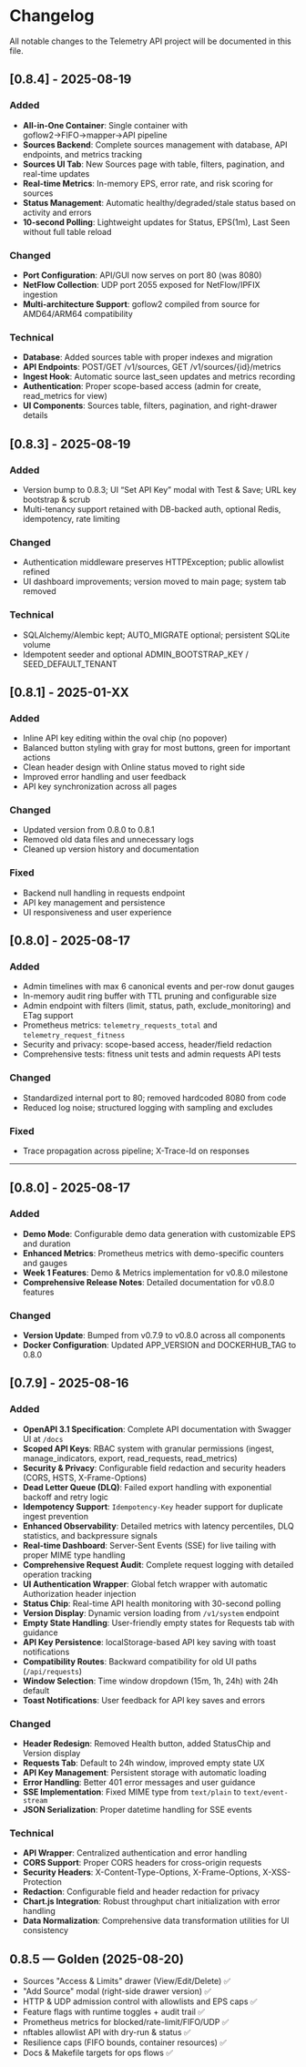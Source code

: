 # Changelog

All notable changes to the Telemetry API project will be documented in this file.

## [0.8.4] - 2025-08-19

### Added
- **All-in-One Container**: Single container with goflow2→FIFO→mapper→API pipeline
- **Sources Backend**: Complete sources management with database, API endpoints, and metrics tracking
- **Sources UI Tab**: New Sources page with table, filters, pagination, and real-time updates
- **Real-time Metrics**: In-memory EPS, error rate, and risk scoring for sources
- **Status Management**: Automatic healthy/degraded/stale status based on activity and errors
- **10-second Polling**: Lightweight updates for Status, EPS(1m), Last Seen without full table reload

### Changed
- **Port Configuration**: API/GUI now serves on port 80 (was 8080)
- **NetFlow Collection**: UDP port 2055 exposed for NetFlow/IPFIX ingestion
- **Multi-architecture Support**: goflow2 compiled from source for AMD64/ARM64 compatibility

### Technical
- **Database**: Added sources table with proper indexes and migration
- **API Endpoints**: POST/GET /v1/sources, GET /v1/sources/{id}/metrics
- **Ingest Hook**: Automatic source last_seen updates and metrics recording
- **Authentication**: Proper scope-based access (admin for create, read_metrics for view)
- **UI Components**: Sources table, filters, pagination, and right-drawer details

## [0.8.3] - 2025-08-19

### Added
- Version bump to 0.8.3; UI “Set API Key” modal with Test & Save; URL key bootstrap & scrub
- Multi-tenancy support retained with DB-backed auth, optional Redis, idempotency, rate limiting

### Changed
- Authentication middleware preserves HTTPException; public allowlist refined
- UI dashboard improvements; version moved to main page; system tab removed

### Technical
- SQLAlchemy/Alembic kept; AUTO_MIGRATE optional; persistent SQLite volume
- Idempotent seeder and optional ADMIN_BOOTSTRAP_KEY / SEED_DEFAULT_TENANT

## [0.8.1] - 2025-01-XX

### Added
- Inline API key editing within the oval chip (no popover)
- Balanced button styling with gray for most buttons, green for important actions
- Clean header design with Online status moved to right side
- Improved error handling and user feedback
- API key synchronization across all pages

### Changed
- Updated version from 0.8.0 to 0.8.1
- Removed old data files and unnecessary logs
- Cleaned up version history and documentation

### Fixed
- Backend null handling in requests endpoint
- API key management and persistence
- UI responsiveness and user experience

## [0.8.0] - 2025-08-17

### Added
- Admin timelines with max 6 canonical events and per-row donut gauges
- In-memory audit ring buffer with TTL pruning and configurable size
- Admin endpoint with filters (limit, status, path, exclude_monitoring) and ETag support
- Prometheus metrics: `telemetry_requests_total` and `telemetry_request_fitness`
- Security and privacy: scope-based access, header/field redaction
- Comprehensive tests: fitness unit tests and admin requests API tests

### Changed
- Standardized internal port to 80; removed hardcoded 8080 from code
- Reduced log noise; structured logging with sampling and excludes

### Fixed
- Trace propagation across pipeline; X-Trace-Id on responses

---

## [0.8.0] - 2025-08-17

### Added
- **Demo Mode**: Configurable demo data generation with customizable EPS and duration
- **Enhanced Metrics**: Prometheus metrics with demo-specific counters and gauges
- **Week 1 Features**: Demo & Metrics implementation for v0.8.0 milestone
- **Comprehensive Release Notes**: Detailed documentation for v0.8.0 features

### Changed
- **Version Update**: Bumped from v0.7.9 to v0.8.0 across all components
- **Docker Configuration**: Updated APP_VERSION and DOCKERHUB_TAG to 0.8.0

## [0.7.9] - 2025-08-16

### Added
- **OpenAPI 3.1 Specification**: Complete API documentation with Swagger UI at `/docs`
- **Scoped API Keys**: RBAC system with granular permissions (ingest, manage_indicators, export, read_requests, read_metrics)
- **Security & Privacy**: Configurable field redaction and security headers (CORS, HSTS, X-Frame-Options)
- **Dead Letter Queue (DLQ)**: Failed export handling with exponential backoff and retry logic
- **Idempotency Support**: `Idempotency-Key` header support for duplicate ingest prevention
- **Enhanced Observability**: Detailed metrics with latency percentiles, DLQ statistics, and backpressure signals
- **Real-time Dashboard**: Server-Sent Events (SSE) for live tailing with proper MIME type handling
- **Comprehensive Request Audit**: Complete request logging with detailed operation tracking
- **UI Authentication Wrapper**: Global fetch wrapper with automatic Authorization header injection
- **Status Chip**: Real-time API health monitoring with 30-second polling
- **Version Display**: Dynamic version loading from `/v1/system` endpoint
- **Empty State Handling**: User-friendly empty states for Requests tab with guidance
- **API Key Persistence**: localStorage-based API key saving with toast notifications
- **Compatibility Routes**: Backward compatibility for old UI paths (`/api/requests`)
- **Window Selection**: Time window dropdown (15m, 1h, 24h) with 24h default
- **Toast Notifications**: User feedback for API key saves and errors

### Changed
- **Header Redesign**: Removed Health button, added StatusChip and Version display
- **Requests Tab**: Default to 24h window, improved empty state UX
- **API Key Management**: Persistent storage with automatic loading
- **Error Handling**: Better 401 error messages and user guidance
- **SSE Implementation**: Fixed MIME type from `text/plain` to `text/event-stream`
- **JSON Serialization**: Proper datetime handling for SSE events

### Technical
- **API Wrapper**: Centralized authentication and error handling
- **CORS Support**: Proper CORS headers for cross-origin requests
- **Security Headers**: X-Content-Type-Options, X-Frame-Options, X-XSS-Protection
- **Redaction**: Configurable field and header redaction for privacy
- **Chart.js Integration**: Robust throughput chart initialization with error handling
- **Data Normalization**: Comprehensive data transformation utilities for UI consistency

## 0.8.5 — Golden (2025-08-20)
- Sources "Access & Limits" drawer (View/Edit/Delete) ✅
- "Add Source" modal (right-side drawer version) ✅
- HTTP & UDP admission control with allowlists and EPS caps ✅
- Feature flags with runtime toggles + audit trail ✅
- Prometheus metrics for blocked/rate-limit/FIFO/UDP ✅
- nftables allowlist API with dry-run & status ✅
- Resilience caps (FIFO bounds, container resources) ✅
- Docs & Makefile targets for ops flows ✅

